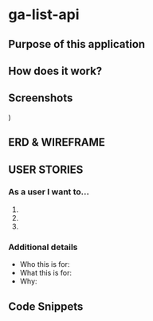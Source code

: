 # ga-list-api


## Purpose of this application


## How does it work?


## Screenshots
)

## ERD & WIREFRAME

## USER STORIES
### As a user I want to...
1. 
2. 
3. 

### Additional details
- Who this is for: 
- What this is for: 
- Why: 

## Code Snippets
